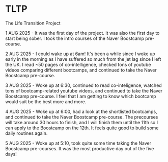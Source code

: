 # TLTP
The Life Transition Project

1 AUG 2025 - It was the first day of the project. It was also the first day to start being sober. I took the intro courses of the Naver Boostcamp pre-course.

2 AUG 2025 - I could wake up at 6am! It's been a while since I woke up early in the morning as I have suffered so much from the jet lag since I left the UK. I read ~50 pages of co-intelligence, checked tons of youtube videos comparing different bootcamps, and continued to take the Naver Boostcamp pre-course.

3 AUG 2025 - Woke up at 6:30, continued to read co-inteligence, watched tons of bootcamp-related youtube videos, and continued to take the Naver Boostcamp pre-course. I feel that I am getting to know which bootcamp would suit be the best more and more.

4 AUG 2025 - Woke up at 6:00, had a look at the shortlisted bootcamps, and continued to take the Naver Boostcamp pre-course. The precourses will take around 30 hours to finish, and I will finish them until the 11th so I can apply to the Boostcamp on the 12th. It feels quite good to build some daily routines again.

5 AUG 2025 - Woke up at 5:10, took quite some time taking the Naver Boostcamp pre-courses. It was the most productive day out of the five days!
